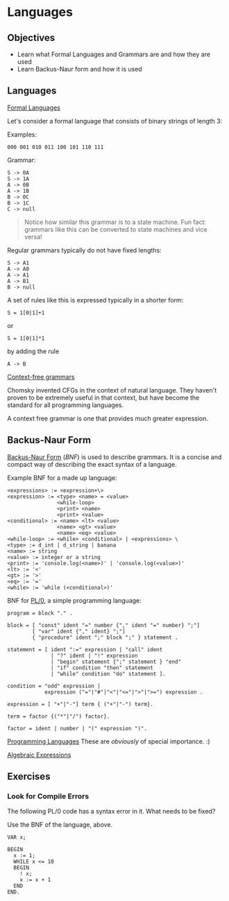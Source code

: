 # Languages

## Objectives

* Learn what Formal Languages and Grammars are and how they are used
* Learn Backus-Naur form and how it is used

## Languages

[Formal Languages](https://en.wikipedia.org/wiki/Formal_language)

Let's consider a formal language that consists of binary strings of length 3:

Examples:

    000 001 010 011 100 101 110 111

Grammar:

    S -> 0A
    S -> 1A
    A -> 0B
    A -> 1B
    B -> 0C
    B -> 1C
    C -> null

> Notice how similar this grammar is to a state machine. Fun fact: grammars like
> this can be converted to state machines and vice versa!

Regular grammars typically do not have fixed lengths:

    S -> A1
    A -> A0
    A -> A1
    A -> B1
    B -> null 

A set of rules like this is expressed typically in a shorter form:

    S = 1[0|1]+1

or

    S = 1[0|1]*1

by adding the rule 

    A -> B

[Context-free grammars](https://en.wikipedia.org/wiki/Context-free_grammar)

Chomsky invented CFGs in the context of natural language. They haven't proven to
be extremely useful in that context, but have become the standard for all
programming languages.

A context free grammar is one that provides much greater expression.

## Backus-Naur Form

[Backus-Naur Form](https://en.wikipedia.org/wiki/Backus%E2%80%93Naur_form)
(_BNF_) is used to describe grammars. It is a concise and compact way of
describing the exact syntax of a language.

Example BNF for a made up language:

```
<expressions> := <expression+\>
<expression> := <type> <name> = <value>
                <while-loop>
                <print> <name>
                <print> <value>
<conditional> := <name> <lt> <value>
                <name> <gt> <value>
                <name> <eq> <value>
<while-loop> := <while> <conditional> | <expressions> \
<type> := d_int | d_string | banana
<name> := string
<value> := integer or a string
<print> := 'console.log(<name>)' | 'console.log(<value>)'
<lt> := '<'
<gt> := '>'
<eq> := '='
<while> := 'while (<conditional>)'
```

BNF for [PL/0](https://en.wikipedia.org/wiki/PL/0), a simple programming
language:

```
program = block "." .

block = [ "const" ident "=" number {"," ident "=" number} ";"]
        [ "var" ident {"," ident} ";"]
        { "procedure" ident ";" block ";" } statement .

statement = [ ident ":=" expression | "call" ident 
              | "?" ident | "!" expression 
              | "begin" statement {";" statement } "end" 
              | "if" condition "then" statement 
              | "while" condition "do" statement ].

condition = "odd" expression |
            expression ("="|"#"|"<"|"<="|">"|">=") expression .

expression = [ "+"|"-"] term { ("+"|"-") term}.

term = factor {("*"|"/") factor}.

factor = ident | number | "(" expression ")".
```

[Programming Languages](https://en.wikipedia.org/wiki/Programming_language)
These are _obviously_ of special importance. :)

[Algebraic
Expressions](https://en.wikipedia.org/w/index.php?title=Context-free_grammar&action=edit&section=14)

## Exercises

### Look for Compile Errors

The following PL/0 code has a syntax error in it. What needs to be fixed?

Use the BNF of the language, above.

```pl/0
VAR x;

BEGIN
  x := 1;
  WHILE x <= 10
  BEGIN
    ! x;
    x := x + 1
  END
END.
```
